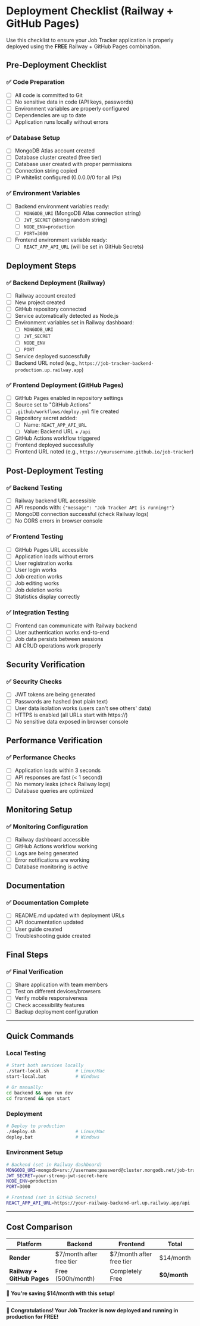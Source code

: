 # Deployment Checklist (Railway + GitHub Pages)

Use this checklist to ensure your Job Tracker application is properly deployed using the **FREE** Railway + GitHub Pages combination.

## Pre-Deployment Checklist

### ✅ Code Preparation
- [ ] All code is committed to Git
- [ ] No sensitive data in code (API keys, passwords)
- [ ] Environment variables are properly configured
- [ ] Dependencies are up to date
- [ ] Application runs locally without errors

### ✅ Database Setup
- [ ] MongoDB Atlas account created
- [ ] Database cluster created (free tier)
- [ ] Database user created with proper permissions
- [ ] Connection string copied
- [ ] IP whitelist configured (0.0.0.0/0 for all IPs)

### ✅ Environment Variables
- [ ] Backend environment variables ready:
  - [ ] `MONGODB_URI` (MongoDB Atlas connection string)
  - [ ] `JWT_SECRET` (strong random string)
  - [ ] `NODE_ENV=production`
  - [ ] `PORT=3000`
- [ ] Frontend environment variable ready:
  - [ ] `REACT_APP_API_URL` (will be set in GitHub Secrets)

## Deployment Steps

### ✅ Backend Deployment (Railway)
- [ ] Railway account created
- [ ] New project created
- [ ] GitHub repository connected
- [ ] Service automatically detected as Node.js
- [ ] Environment variables set in Railway dashboard:
  - [ ] `MONGODB_URI`
  - [ ] `JWT_SECRET`
  - [ ] `NODE_ENV`
  - [ ] `PORT`
- [ ] Service deployed successfully
- [ ] Backend URL noted (e.g., `https://job-tracker-backend-production.up.railway.app`)

### ✅ Frontend Deployment (GitHub Pages)
- [ ] GitHub Pages enabled in repository settings
- [ ] Source set to "GitHub Actions"
- [ ] `.github/workflows/deploy.yml` file created
- [ ] Repository secret added:
  - [ ] Name: `REACT_APP_API_URL`
  - [ ] Value: Backend URL + `/api`
- [ ] GitHub Actions workflow triggered
- [ ] Frontend deployed successfully
- [ ] Frontend URL noted (e.g., `https://yourusername.github.io/job-tracker`)

## Post-Deployment Testing

### ✅ Backend Testing
- [ ] Railway backend URL accessible
- [ ] API responds with: `{"message": "Job Tracker API is running!"}`
- [ ] MongoDB connection successful (check Railway logs)
- [ ] No CORS errors in browser console

### ✅ Frontend Testing
- [ ] GitHub Pages URL accessible
- [ ] Application loads without errors
- [ ] User registration works
- [ ] User login works
- [ ] Job creation works
- [ ] Job editing works
- [ ] Job deletion works
- [ ] Statistics display correctly

### ✅ Integration Testing
- [ ] Frontend can communicate with Railway backend
- [ ] User authentication works end-to-end
- [ ] Job data persists between sessions
- [ ] All CRUD operations work properly

## Security Verification

### ✅ Security Checks
- [ ] JWT tokens are being generated
- [ ] Passwords are hashed (not plain text)
- [ ] User data isolation works (users can't see others' data)
- [ ] HTTPS is enabled (all URLs start with https://)
- [ ] No sensitive data exposed in browser console

## Performance Verification

### ✅ Performance Checks
- [ ] Application loads within 3 seconds
- [ ] API responses are fast (< 1 second)
- [ ] No memory leaks (check Railway logs)
- [ ] Database queries are optimized

## Monitoring Setup

### ✅ Monitoring Configuration
- [ ] Railway dashboard accessible
- [ ] GitHub Actions workflow working
- [ ] Logs are being generated
- [ ] Error notifications are working
- [ ] Database monitoring is active

## Documentation

### ✅ Documentation Complete
- [ ] README.md updated with deployment URLs
- [ ] API documentation updated
- [ ] User guide created
- [ ] Troubleshooting guide created

## Final Steps

### ✅ Final Verification
- [ ] Share application with team members
- [ ] Test on different devices/browsers
- [ ] Verify mobile responsiveness
- [ ] Check accessibility features
- [ ] Backup deployment configuration

---

## Quick Commands

### Local Testing
```bash
# Start both services locally
./start-local.sh          # Linux/Mac
start-local.bat           # Windows

# Or manually:
cd backend && npm run dev
cd frontend && npm start
```

### Deployment
```bash
# Deploy to production
./deploy.sh               # Linux/Mac
deploy.bat                # Windows
```

### Environment Setup
```bash
# Backend (set in Railway dashboard)
MONGODB_URI=mongodb+srv://username:password@cluster.mongodb.net/job-tracker
JWT_SECRET=your-strong-jwt-secret-here
NODE_ENV=production
PORT=3000

# Frontend (set in GitHub Secrets)
REACT_APP_API_URL=https://your-railway-backend-url.up.railway.app/api
```

---

## Cost Comparison

| Platform | Backend | Frontend | Total |
|----------|---------|----------|-------|
| **Render** | $7/month after free tier | $7/month after free tier | $14/month |
| **Railway + GitHub Pages** | Free (500h/month) | Completely Free | **$0/month** |

**🎉 You're saving $14/month with this setup!**

---

**🎉 Congratulations! Your Job Tracker is now deployed and running in production for FREE!**
